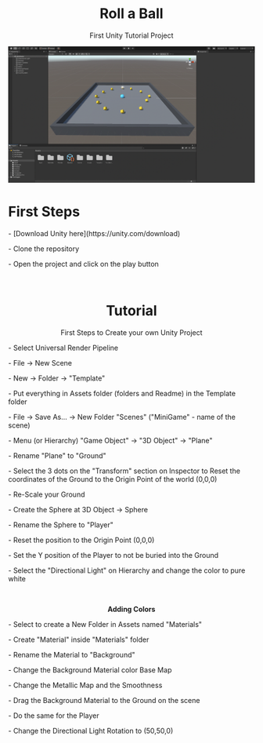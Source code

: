 <h1 align="center">Roll a Ball</h1>
<p align="center">First Unity Tutorial Project</p>

![Unity screenshot](./gameprint.png)

<h1><b>First Steps</b></h1>
<p>- [Download Unity here](https://unity.com/download)</p>
<p>- Clone the repository</p>
<p>- Open the project and click on the play button</p>

<br>
<h1 align="center">Tutorial</h1>
<p align="center">First Steps to Create your own Unity Project</p>
<p>- Select Universal Render Pipeline</p>
<p>- File -> New Scene</p>
<p>- New -> Folder -> "Template"</p>
<p>- Put everything in Assets folder (folders and Readme) in the Template folder</p>
<p>- File -> Save As... -> New Folder "Scenes" ("MiniGame" - name of the scene)</p>
<p>- Menu (or Hierarchy) "Game Object" -> "3D Object" -> "Plane"</p>
<p>- Rename "Plane" to "Ground"</p>
<p>- Select the 3 dots on the "Transform" section on Inspector to Reset the coordinates of the Ground to the Origin Point of the world (0,0,0)</p>
<p>- Re-Scale your Ground</p>
<p>- Create the Sphere at 3D Object -> Sphere</p>
<p>- Rename the Sphere to "Player"</p>
<p>- Reset the position to the Origin Point (0,0,0)</p>
<p>- Set the Y position of the Player to not be buried into the Ground</p>
<p>- Select the "Directional Light" on Hierarchy and change the color to pure white</p>
<br>
<p align="center"><b>Adding Colors</b></p>
<p>- Select to create a New Folder in Assets named "Materials"</p>
<p>- Create "Material" inside "Materials" folder</p>
<p>- Rename the Material to "Background"</p>
<p>- Change the Background Material color Base Map</p>
<p>- Change the Metallic Map and the Smoothness</p>
<p>- Drag the Background Material to the Ground on the scene</p>
<p>- Do the same for the Player</p>
<p>- Change the Directional Light Rotation to (50,50,0)</p>
